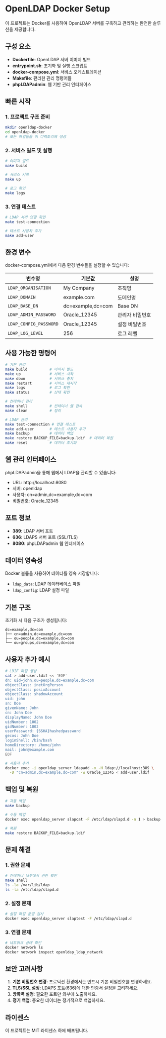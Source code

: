 # OpenLDAP Docker Setup

이 프로젝트는 Docker를 사용하여 OpenLDAP 서버를 구축하고 관리하는 완전한 솔루션을 제공합니다.

## 구성 요소

- **Dockerfile**: OpenLDAP 서버 이미지 빌드
- **entrypoint.sh**: 초기화 및 실행 스크립트
- **docker-compose.yml**: 서비스 오케스트레이션
- **Makefile**: 편리한 관리 명령어들
- **phpLDAPadmin**: 웹 기반 관리 인터페이스

## 빠른 시작

### 1. 프로젝트 구조 준비
```bash
mkdir openldap-docker
cd openldap-docker
# 모든 파일들을 이 디렉토리에 생성
```

### 2. 서비스 빌드 및 실행
```bash
# 이미지 빌드
make build

# 서비스 시작
make up

# 로그 확인
make logs
```

### 3. 연결 테스트
```bash
# LDAP 서버 연결 확인
make test-connection

# 테스트 사용자 추가
make add-user
```

## 환경 변수

docker-compose.yml에서 다음 환경 변수들을 설정할 수 있습니다:

| 변수명 | 기본값 | 설명 |
|--------|--------|------|
| `LDAP_ORGANISATION` | My Company | 조직명 |
| `LDAP_DOMAIN` | example.com | 도메인명 |
| `LDAP_BASE_DN` | dc=example,dc=com | Base DN |
| `LDAP_ADMIN_PASSWORD` | Oracle_12345 | 관리자 비밀번호 |
| `LDAP_CONFIG_PASSWORD` | Oracle_12345 | 설정 비밀번호 |
| `LDAP_LOG_LEVEL` | 256 | 로그 레벨 |

## 사용 가능한 명령어

```bash
# 기본 관리
make build          # 이미지 빌드
make up             # 서비스 시작
make down           # 서비스 중지
make restart        # 서비스 재시작
make logs           # 로그 확인
make status         # 상태 확인

# 컨테이너 관리
make shell          # 컨테이너 쉘 접속
make clean          # 정리

# LDAP 관리
make test-connection # 연결 테스트
make add-user       # 테스트 사용자 추가
make backup         # 데이터 백업
make restore BACKUP_FILE=backup.ldif  # 데이터 복원
make reset          # 데이터 초기화
```

## 웹 관리 인터페이스

phpLDAPadmin을 통해 웹에서 LDAP을 관리할 수 있습니다:

- URL: http://localhost:8080
- 서버: openldap
- 사용자: cn=admin,dc=example,dc=com
- 비밀번호: Oracle_12345

## 포트 정보

- **389**: LDAP 서버 포트
- **636**: LDAPS 서버 포트 (SSL/TLS)
- **8080**: phpLDAPadmin 웹 인터페이스

## 데이터 영속성

Docker 볼륨을 사용하여 데이터를 영속 저장합니다:

- `ldap_data`: LDAP 데이터베이스 파일
- `ldap_config`: LDAP 설정 파일

## 기본 구조

초기화 시 다음 구조가 생성됩니다:

```
dc=example,dc=com
├── cn=admin,dc=example,dc=com
├── ou=people,dc=example,dc=com
└── ou=groups,dc=example,dc=com
```

## 사용자 추가 예시

```bash
# LDIF 파일 생성
cat > add-user.ldif << 'EOF'
dn: uid=john,ou=people,dc=example,dc=com
objectClass: inetOrgPerson
objectClass: posixAccount
objectClass: shadowAccount
uid: john
sn: Doe
givenName: John
cn: John Doe
displayName: John Doe
uidNumber: 1002
gidNumber: 1002
userPassword: {SSHA}hashedpassword
gecos: John Doe
loginShell: /bin/bash
homeDirectory: /home/john
mail: john@example.com
EOF

# 사용자 추가
docker exec -i openldap_server ldapadd -x -H ldap://localhost:389 \
  -D "cn=admin,dc=example,dc=com" -w Oracle_12345 < add-user.ldif
```

## 백업 및 복원

```bash
# 자동 백업
make backup

# 수동 백업
docker exec openldap_server slapcat -F /etc/ldap/slapd.d -n 1 > backup.ldif

# 복원
make restore BACKUP_FILE=backup.ldif
```

## 문제 해결

### 1. 권한 문제
```bash
# 컨테이너 내부에서 권한 확인
make shell
ls -la /var/lib/ldap
ls -la /etc/ldap/slapd.d
```

### 2. 설정 문제
```bash
# 설정 파일 문법 검사
docker exec openldap_server slaptest -F /etc/ldap/slapd.d
```

### 3. 연결 문제
```bash
# 네트워크 상태 확인
docker network ls
docker network inspect openldap_ldap_network
```

## 보안 고려사항

1. **기본 비밀번호 변경**: 프로덕션 환경에서는 반드시 기본 비밀번호를 변경하세요.
2. **TLS/SSL 설정**: LDAPS 포트(636)에 대한 인증서 설정을 고려하세요.
3. **방화벽 설정**: 필요한 포트만 외부에 노출하세요.
4. **정기 백업**: 중요한 데이터는 정기적으로 백업하세요.

## 라이센스

이 프로젝트는 MIT 라이센스 하에 배포됩니다.

